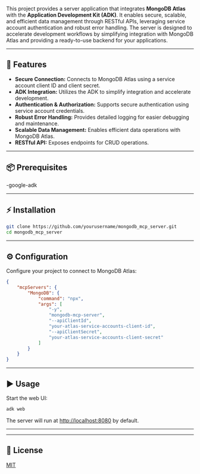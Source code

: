 This project provides a server application that integrates **MongoDB Atlas** with the **Application Development Kit (ADK)**. It enables secure, scalable, and efficient data management through RESTful APIs, leveraging service account authentication and robust error handling. The server is designed to accelerate development workflows by simplifying integration with MongoDB Atlas and providing a ready-to-use backend for your applications.

---

## 🚀 Features

- **Secure Connection:** Connects to MongoDB Atlas using a service account client ID and client secret.
- **ADK Integration:** Utilizes the ADK to simplify integration and accelerate development.
- **Authentication & Authorization:** Supports secure authentication using service account credentials.
- **Robust Error Handling:** Provides detailed logging for easier debugging and maintenance.
- **Scalable Data Management:** Enables efficient data operations with MongoDB Atlas.
- **RESTful API:** Exposes endpoints for CRUD operations.

---

## 📦 Prerequisites

-google-adk


---

## ⚡ Installation

```bash
git clone https://github.com/yourusername/mongodb_mcp_server.git
cd mongodb_mcp_server
```

---

## ⚙️ Configuration

Configure your project to connect to MongoDB Atlas:

```json
{
    "mcpServers": {
        "MongoDB": {
            "command": "npx",
            "args": [
                "-y",
                "mongodb-mcp-server",
                "--apiClientId",
                "your-atlas-service-accounts-client-id",
                "--apiClientSecret",
                "your-atlas-service-accounts-client-secret"
            ]
        }
    }
}
```

---

## ▶️ Usage

Start the web UI:

```bash
adk web
```

The server will run at [http://localhost:8080](http://localhost:8080) by default.

---


---

## 📄 License

[MIT](LICENSE)
